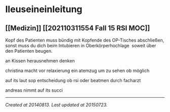 # Ileuseineinleitung
 [[Medizin]] [[202110311554 Fall 15 RSI MOC]] 
---



Kopf des Patienten muss bündig mit Kopfende des OP-Tisches abschließen, sonst muss du dich beim Intubieren in Oberkörperhochlage  soweit über den Patienten beugen.

an Kissen herausnehmen denken

christina macht vor relaxierung ein atemzug um zu sehen ob möglich

auf its laut sop entscheidung ob rsi oder beatmen durch facharzt

andreas nimmt auf its succi

---

_Created at 20140813._
_Last updated at 20150723._



